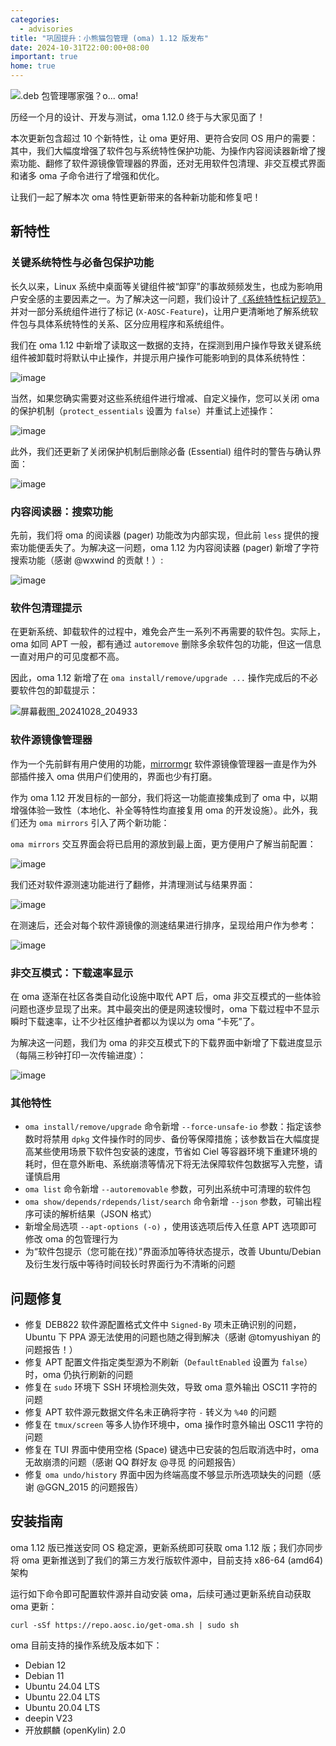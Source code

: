 ```yaml
---
categories:
  - advisories
title: "巩固提升：小熊猫包管理 (oma) 1.12 版发布"
date: 2024-10-31T22:00:00+08:00
important: true
home: true
---
```

![.deb 包管理哪家强？o... oma!](/assets/news/o-oma-slim.png)

历经一个月的设计、开发与测试，oma 1.12.0 终于与大家见面了！

本次更新包含超过 10 个新特性，让 oma 更好用、更符合安同 OS 用户的需要：其中，我们大幅度增强了软件包与系统特性保护功能、为操作内容阅读器新增了搜索功能、翻修了软件源镜像管理器的界面，还对无用软件包清理、非交互模式界面和诸多 oma 子命令进行了增强和优化。

让我们一起了解本次 oma 特性更新带来的各种新功能和修复吧！

新特性
---

### 关键系统特性与必备包保护功能

长久以来，Linux 系统中桌面等关键组件被“卸穿”的事故频频发生，也成为影响用户安全感的主要因素之一。为了解决这一问题，我们设计了[《系统特性标记规范》](https://wiki.aosc.io/zh/developer/packaging/feature-marking-guidelines/)并对一部分系统组件进行了标记 (`X-AOSC-Feature`)，让用户更清晰地了解系统软件包与具体系统特性的关系、区分应用程序和系统组件。

我们在 oma 1.12 中新增了读取这一数据的支持，在探测到用户操作导致关键系统组件被卸载时将默认中止操作，并提示用户操作可能影响到的具体系统特性：

![image](/assets/news/oma1.12-1.png)

当然，如果您确实需要对这些系统组件进行增减、自定义操作，您可以关闭 oma 的保护机制（`protect_essentials` 设置为 `false`）并重试上述操作：

![image](/assets/news/oma1.12-2.png)

此外，我们还更新了关闭保护机制后删除必备 (Essential) 组件时的警告与确认界面：

![image](/assets/news/oma1.12-3.png)

### 内容阅读器：搜索功能

先前，我们将 oma 的阅读器 (pager) 功能改为内部实现，但此前 `less` 提供的搜索功能便丢失了。为解决这一问题，oma 1.12 为内容阅读器 (pager) 新增了字符搜索功能（感谢 @wxwind 的贡献！）:

![image](/assets/news/oma1.12-4.png)


### 软件包清理提示

在更新系统、卸载软件的过程中，难免会产生一系列不再需要的软件包。实际上，oma 如同 APT 一般，都有通过 `autoremove` 删除多余软件包的功能，但这一信息一直对用户的可见度都不高。

因此，oma 1.12 新增了在 `oma install/remove/upgrade ...` 操作完成后的不必要软件包的卸载提示：

![屏幕截图_20241028_204933](/assets/news/oma1.12-5.png)

### 软件源镜像管理器

作为一个先前鲜有用户使用的功能，[mirrormgr](https://github.com/AOSC-Dev/mirrormgr) 软件源镜像管理器一直是作为外部插件接入 oma 供用户们使用的，界面也少有打磨。

作为 oma 1.12 开发目标的一部分，我们将这一功能直接集成到了 oma 中，以期增强体验一致性（本地化、补全等特性均直接复用 oma 的开发设施）。此外，我们还为 `oma mirrors` 引入了两个新功能：

`oma mirrors` 交互界面会将已启用的源放到最上面，更方便用户了解当前配置：
    
![image](/assets/news/oma1.12-6.png)

我们还对软件源测速功能进行了翻修，并清理测试与结果界面：

![image](/assets/news/oma1.12-7.png)

在测速后，还会对每个软件源镜像的测速结果进行排序，呈现给用户作为参考：

![image](/assets/news/oma1.12-8.png)

### 非交互模式：下载速率显示

在 oma 逐渐在社区各类自动化设施中取代 APT 后，oma 非交互模式的一些体验问题也逐步显现了出来。其中最突出的便是网速较慢时，oma 下载过程中不显示瞬时下载速率，让不少社区维护者都以为误以为 oma “卡死”了。

为解决这一问题，我们为 oma 的非交互模式下的下载界面中新增了下载进度显示（每隔三秒钟打印一次传输进度）：

![image](/assets/news/oma1.12-9.png)

### 其他特性

- `oma install/remove/upgrade` 命令新增 `--force-unsafe-io` 参数：指定该参数时将禁用 `dpkg` 文件操作时的同步、备份等保障措施；该参数旨在大幅度提高某些使用场景下软件包安装的速度，节省如 Ciel 等容器环境下重建环境的耗时，但在意外断电、系统崩溃等情况下将无法保障软件包数据写入完整，请谨慎启用
- `oma list` 命令新增 `--autoremovable` 参数，可列出系统中可清理的软件包
- `oma show/depends/rdepends/list/search` 命令新增 `--json` 参数，可输出程序可读的解析结果（JSON 格式）
- 新增全局选项 `--apt-options (-o)` ，使用该选项后传入任意 APT 选项即可修改 oma 的包管理行为
- 为“软件包提示（您可能在找）”界面添加等待状态提示，改善 Ubuntu/Debian 及衍生发行版中等待时间较长时界面行为不清晰的问题


问题修复
---

- 修复 DEB822 软件源配置格式文件中 `Signed-By` 项未正确识别的问题，Ubuntu 下 PPA 源无法使用的问题也随之得到解决（感谢 @tomyushiyan 的问题报告！）
- 修复 APT 配置文件指定类型源为不刷新（`DefaultEnabled` 设置为 `false`）时，oma 仍执行刷新的问题
- 修复在 `sudo` 环境下 SSH 环境检测失效，导致 oma 意外输出 OSC11 字符的问题
- 修复 APT 软件源元数据文件名未正确将字符 `-` 转义为 `%40` 的问题
- 修复在 `tmux/screen` 等多人协作环境中，oma 操作时意外输出 OSC11 字符的问题
- 修复在 TUI 界面中使用空格 (Space) 键选中已安装的包后取消选中时，oma 无故崩溃的问题（感谢 QQ 群好友 @寻觅 的问题报告）
- 修复 `oma undo/history` 界面中因为终端高度不够显示所选项缺失的问题（感谢 @GGN_2015 的问题报告）

安装指南
---
oma 1.12 版已推送安同 OS 稳定源，更新系统即可获取 oma 1.12 版；我们亦同步将 oma 更新推送到了我们的第三方发行版软件源中，目前支持 x86-64 (amd64) 架构

运行如下命令即可配置软件源并自动安装 oma，后续可通过更新系统自动获取 oma 更新：
```
curl -sSf https://repo.aosc.io/get-oma.sh | sudo sh
```
oma 目前支持的操作系统及版本如下：

- Debian 12
- Debian 11
- Ubuntu 24.04 LTS
- Ubuntu 22.04 LTS
- Ubuntu 20.04 LTS
- deepin V23
- 开放麒麟 (openKylin) 2.0
